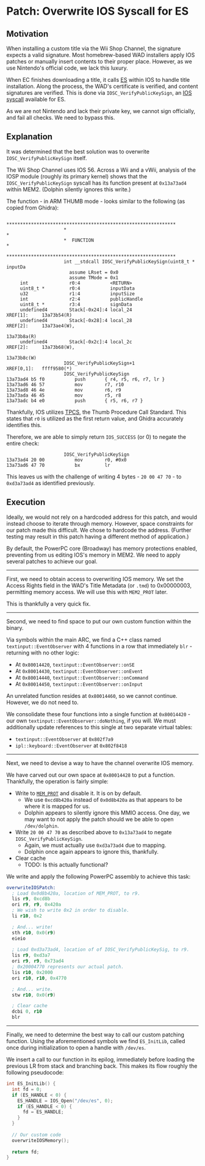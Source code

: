# Patch: Overwrite IOS Syscall for ES

## Motivation
When installing a custom title via the Wii Shop Channel, the signature expects a valid signature.
Most homebrew-based WAD installers apply IOS patches or manually insert contents to their proper place.
However, as we use Nintendo's official code, we lack this luxury.

When EC finishes downloading a title, it calls [ES](https://wiibrew.org/wiki//dev/es) within IOS to handle title installation.
Along the process, the WAD's certificate is verified, and content signatures are verified.
This is done via `IOSC_VerifyPublicKeySign`, an [IOS syscall](https://wiibrew.org/wiki/IOS/Syscalls) available for ES.

As we are not Nintendo and lack their private key, we cannot sign officially, and fail all checks.
We need to bypass this.

## Explanation
It was determined that the best solution was to overwrite `IOSC_VerifyPublicKeySign` itself.

The Wii Shop Channel uses IOS 56. Across a Wii and a vWii, analysis of the IOSP module (roughly its primary kernel)
shows that the `IOSC_VerifyPublicKeySign` syscall has its function present at `0x13a73ad4` within MEM2. (Dolphin silently ignores this write.)

The function - in ARM THUMB mode - looks similar to the following (as copied from Ghidra):
```
                     **************************************************************
                     *                                                            *
                     *  FUNCTION                                                  *
                     **************************************************************
                     int __stdcall IOSC_VerifyPublicKeySign(uint8_t * inputDa
                       assume LRset = 0x0
                       assume TMode = 0x1
     int               r0:4           <RETURN>
     uint8_t *         r0:4           inputData
     u32               r1:4           inputSize
     int               r2:4           publicHandle
     uint8_t *         r3:4           signData
     undefined4        Stack[-0x24]:4 local_24                                XREF[1]:     13a73b54(R)  
     undefined4        Stack[-0x28]:4 local_28                                XREF[2]:     13a73ae4(W), 
                                                                                           13a73b8a(R)  
     undefined4        Stack[-0x2c]:4 local_2c                                XREF[2]:     13a73b68(W), 
                                                                                           13a73b8c(W)  
                     IOSC_VerifyPublicKeySign+1                      XREF[0,1]:   ffff9580(*)  
                     IOSC_VerifyPublicKeySign
13a73ad4 b5 f0           push       { r4, r5, r6, r7, lr }
13a73ad6 46 57           mov        r7, r10
13a73ad8 46 4e           mov        r6, r9
13a73ada 46 45           mov        r5, r8
13a73adc b4 e0           push       { r5, r6, r7 }
```

Thankfully, IOS utilizes [TPCS](https://developer.arm.com/documentation/espc0002/1-0), the Thumb Procedure Call Standard.
This states that `r0` is utilized as the first return value, and Ghidra accurately identifies this.

Therefore, we are able to simply return `IOS_SUCCESS` (or 0) to negate the entire check:
```
                     IOSC_VerifyPublicKeySign
13a73ad4 20 00           mov        r0, #0x0
13a73ad6 47 70           bx         lr
```


This leaves us with the challenge of writing 4 bytes - `20 00 47 70` - to `0xd3a73ad4` as identified previously.

## Execution
Ideally, we would not rely on a hardcoded address for this patch, and would instead choose to iterate through memory.
However, space constraints for our patch made this difficult. We chose to hardcode the address.
(Further testing may result in this patch having a different method of application.)

By default, the PowerPC core (Broadway) has memory protections enabled, preventing from us editing IOS's memory in MEM2.
We need to apply several patches to achieve our goal.

---
First, we need to obtain access to overwriting IOS memory.
We set the Access Rights field in the WAD's Title Metadata (or `.tmd`) to 0x00000003, permitting memory access. We will use this with `MEM2_PROT` later.

This is thankfully a very quick fix.

---
Second, we need to find space to put our own custom function within the binary.

Via symbols within the main ARC, we find a C++ class named `textinput::EventObserver` with 4 functions in a row that
immediately `blr` - returning with no other logic:
 - At `0x80014420`, `textinput::EventObserver::onSE`
 - At `0x80014430`, `textinput::EventObserver::onEvent`
 - At `0x80014440`, `textinput::EventObserver::onCommand`
 - At `0x80014450`, `textinput::EventObserver::onInput`

An unrelated function resides at `0x80014460`, so we cannot continue. However, we do not need to.

We consolidate these four functions into a single function at `0x80014420` - our own `textinput::EventObserver::doNothing`, if you will.
We must additionally update references to this single at two separate virtual tables:
  - `textinput::EventObserver` at `0x802f7a9`
  - `ipl::keyboard::EventObserver` at `0x802f8418`

---
Next, we need to devise a way to have the channel overwrite IOS memory.

We have carved out our own space at `0x80014428` to put a function.
Thankfully, the operation is fairly simple:
 - Write to [`MEM_PROT`](https://wiibrew.org/wiki/Hardware/Hollywood_Registers) and disable it. It is on by default.
   - We use `0xcd8b420a` instead of `0x0d8b420a` as that appears to be where it is mapped for us.
   - Dolphin appears to silently ignore this MMIO access. One day, we may want to not apply the patch should we be able to open `/dev/dolphin`.
 - Write `20 00 47 70` as described above to `0x13a73ad4` to negate `IOSC_VerifyPublicKeySign`.
   - Again, we must actually use `0xd3a73ad4` due to mapping.
   - Dolphin once again appears to ignore this, thankfully.
 - Clear cache
   - TODO: Is this actually functional?

We write and apply the following PowerPC assembly to achieve this task:
```asm
overwriteIOSPatch:
  ; Load 0x0d8b420a, location of MEM_PROT, to r9.
  lis r9, 0xcd8b
  ori r9, r9, 0x420a
  ; We wish to write 0x2 in order to disable.
  li r10, 0x2

  ; And... write!
  sth r10, 0x0(r9)
  eieio
    
  ; Load 0xd3a73ad4, location of of IOSC_VerifyPublicKeySig, to r9.
  lis r9, 0xd3a7
  ori r9, r9, 0x73ad4
  ; 0x20004770 represents our actual patch.
  lis r10, 0x2000
  ori r10, r10, 0x4770

  ; And... write.
  stw r10, 0x0(r9)

  ; Clear cache
  dcbi 0, r10
  blr
```

---
Finally, we need to determine the best way to call our custom patching function.
Using the aforementioned symbols we find `ES_InitLib`, called once during initialization to open a handle with `/dev/es`.

We insert a call to our function in its epilog, immediately before loading the previous LR from stack and branching back.
This makes its flow roughly the following pseudocode:
```c
int ES_InitLib() {
  int fd = 0;
  if (ES_HANDLE < 0) {
    ES_HANDLE = IOS_Open("/dev/es", 0);
    if (ES_HANDLE < 0) {
      fd = ES_HANDLE;
    }
  }
  
  // Our custom code
  overwriteIOSMemory();
  
  return fd;
}
```
